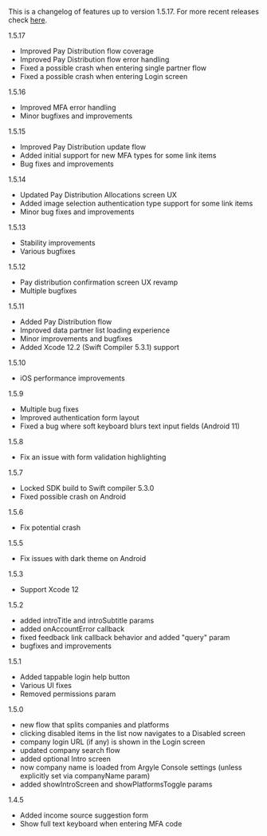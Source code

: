 This is a changelog of features up to version 1.5.17. For more recent releases check [here](https://github.com/argyle-systems/argyle-link-react-native/releases).

1.5.17

- Improved Pay Distribution flow coverage
- Improved Pay Distribution flow error handling
- Fixed a possible crash when entering single partner flow
- Fixed a possible crash when entering Login screen

1.5.16

- Improved MFA error handling
- Minor bugfixes and improvements

1.5.15

- Improved Pay Distribution update flow
- Added initial support for new MFA types for some link items
- Bug fixes and improvements

1.5.14

- Updated Pay Distribution Allocations screen UX
- Added image selection authentication type support for some link items
- Minor bug fixes and improvements

1.5.13

- Stability improvements
- Various bugfixes

1.5.12

- Pay distribution confirmation screen UX revamp
- Multiple bugfixes

1.5.11

- Added Pay Distribution flow
- Improved data partner list loading experience
- Minor improvements and bugfixes
- Added Xcode 12.2 (Swift Compiler 5.3.1) support

1.5.10

- iOS performance improvements

1.5.9

- Multiple bug fixes
- Improved authentication form layout
- Fixed a bug where soft keyboard blurs text input fields (Android 11)

1.5.8

- Fix an issue with form validation highlighting

1.5.7

- Locked SDK build to Swift compiler 5.3.0
- Fixed possible crash on Android

1.5.6

- Fix potential crash

1.5.5

- Fix issues with dark theme on Android

1.5.3

- Support Xcode 12

1.5.2

- added introTitle and introSubtitle params
- added onAccountError callback
- fixed feedback link callback behavior and added "query" param
- bugfixes and improvements

1.5.1

- Added tappable login help button
- Various UI fixes
- Removed permissions param

1.5.0

- new flow that splits companies and platforms
- clicking disabled items in the list now navigates to a Disabled screen
- company login URL (if any) is shown in the Login screen
- updated company search flow
- added optional Intro screen
- now company name is loaded from Argyle Console settings (unless explicitly set via companyName param)
- added showIntroScreen and showPlatformsToggle params

1.4.5

- Added income source suggestion form
- Show full text keyboard when entering MFA code
